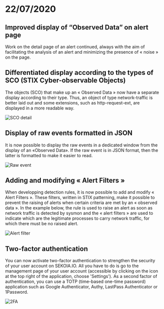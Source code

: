 # 22/07/2020

## Improved display of “Observed Data” on alert page
Work on the detail page of an alert continued, always with the aim of facilitating the analysis of an alert and minimizing the presence of « noise » on the page.

## Differentiated display according to the types of SCO (STIX Cyber-observable Objects)
The objects (SCO) that make up an « Observed Data » now have a separate display according to their type. Thus, an object of type network-traffic is better laid out and some extensions, such as  http-request-ext, are displayed in a more readable way.

![SCO detail](../assets/release-20200722/oc-sco-network-traffic.png)

## Display of raw events formatted in JSON
It is now possible to display the raw events in a dedicated window from the display of an «Observed Data». If the raw event is in JSON format, then the latter is formatted to make it easier to read.

![Raw event](../assets/release-20200722/oc-raw-event-json.png)

## Adding and modifying « Alert Filters »
When developping detection rules, it is now possible to add and modify « Alert Filters ». These filters, written in STIX patterning, make it possible to prevent the raising of alerts when certain criteria are met by an « observed data ». In the example below, the rule is used to raise an alert as soon as network traffic is detected by sysmon and the « alert filters » are used to indicate which are the legitimate processes to carry network traffic, for which there must be no raised alert.

![Alert filter](../assets/release-20200722/oc-edit-alert-filter.gif)

## Two-factor authentication
You can now activate two-factor authentication to strengthen the security of your user account on SEKOIA.IO. All you have to do is go to the management page of your user account (accessible by clicking on the icon at the top right of the application, choose 'Settings'). As a second factor of authentication, you can use a TOTP (time-based one-time password) application such as Google Authenticator, Authy, LastPass Authenticator or 1Password.

![2FA](../assets/release-20200722/2FA.gif)
